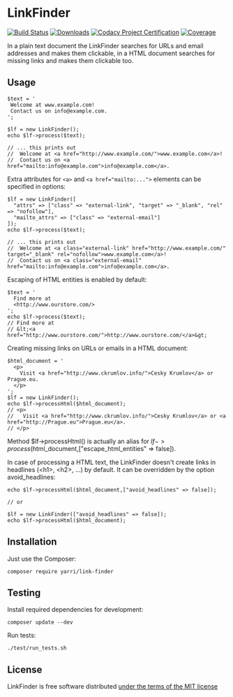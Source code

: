LinkFinder
==========

[![Build Status](https://travis-ci.org/yarri/LinkFinder.svg?branch=master)](https://travis-ci.org/yarri/LinkFinder)
[![Downloads](https://img.shields.io/packagist/dt/yarri/link-finder.svg)](https://packagist.org/packages/yarri/link-finder)
[![Codacy Project Certification](https://api.codacy.com/project/badge/Grade/e9ba7e40320b41c9a2caff1bcc85f16f)](https://www.codacy.com/app/jaromir.tomek/LinkFinder?utm_source=github.com&amp;utm_medium=referral&amp;utm_content=yarri/LinkFinder&amp;utm_campaign=Badge_Grade)
[![Coverage](https://api.codacy.com/project/badge/Coverage/e9ba7e40320b41c9a2caff1bcc85f16f)](https://www.codacy.com/app/jaromir.tomek/LinkFinder?utm_source=github.com&utm_medium=referral&utm_content=yarri/LinkFinder&utm_campaign=Badge_Coverage)

In a plain text document the LinkFinder searches for URLs and email addresses and makes them clickable, in a HTML document searches for missing links and makes them clickable too.

Usage
-----

    $text = '
     Welcome at www.example.com!
     Contact us on info@example.com.
    ';
    
    $lf = new LinkFinder();
    echo $lf->process($text);
    
    // ... this prints out
    //  Welcome at <a href="http://www.example.com/">www.example.com</a>!
    //  Contact us on <a href="mailto:info@example.com">info@example.com</a>.

Extra attributes for ```<a>``` and ```<a href="mailto:...">``` elements can be specified in options:

    $lf = new LinkFinder([
      "attrs" => ["class" => "external-link", "target" => "_blank", "rel" => "nofollow"],
      "mailto_attrs" => ["class" => "external-email"]
    ]);
    echo $lf->process($text);
    
    // ... this prints out
    //  Welcome at <a class="external-link" href="http://www.example.com/" target="_blank" rel="nofollow">www.example.com</a>!
    //  Contact us on <a class="external-email" href="mailto:info@example.com">info@example.com</a>.


Escaping of HTML entities is enabled by default:

    $text = '
      Find more at
      <http://www.ourstore.com/>
    ';
    echo $lf->process($text);
    // Find more at
    // &lt;<a href="http://www.ourstore.com/">http://www.ourstore.com/</a>&gt;

Creating missing links on URLs or emails in a HTML document:

    $html_document = '
      <p>
        Visit <a href="http://www.ckrumlov.info/">Cesky Krumlov</a> or Prague.eu.
      </p>
    ';
    $lf = new LinkFinder();
    echo $lf->processHtml($html_document);
    // <p>
    //   Visit <a href="http://www.ckrumlov.info/">Cesky Krumlov</a> or <a href="http://Prague.eu">Prague.eu</a>.
    // </p>

Method $lf->processHtml() is actually an alias for $lf->process($html_document,["escape_html_entities" => false]).

In case of processing a HTML text, the LinkFinder doesn't create links in headlines (&lt;h1&gt;, &lt;h2&gt;, ...) by default. It can be overridden by the option avoid_headlines:

    echo $lf->processHtml($html_document,["avoid_headlines" => false]);

    // or

    $lf = new LinkFinder(["avoid_headlines" => false]);
    echo $lf->processHtml($html_document);


Installation
------------

Just use the Composer:

    composer require yarri/link-finder

Testing
-------

Install required dependencies for development:

    composer update --dev

Run tests:

    ./test/run_tests.sh

License
-------

LinkFinder is free software distributed [under the terms of the MIT license](http://www.opensource.org/licenses/mit-license)

[//]: # ( vim: set ts=2 et: )
